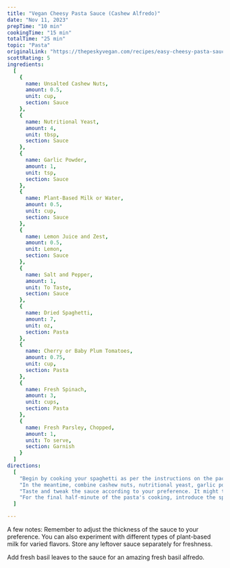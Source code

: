 ```yaml
---
title: "Vegan Cheesy Pasta Sauce (Cashew Alfredo)"
date: "Nov 11, 2023"
prepTime: "10 min"
cookingTime: "15 min"
totalTime: "25 min"
topic: "Pasta"
originalLink: "https://thepeskyvegan.com/recipes/easy-cheesy-pasta-sauce/"
scottRating: 5
ingredients: 
  [
    {
      name: Unsalted Cashew Nuts,
      amount: 0.5,
      unit: cup,
      section: Sauce
    },
    {
      name: Nutritional Yeast,
      amount: 4,
      unit: tbsp,
      section: Sauce
    },
    {
      name: Garlic Powder,
      amount: 1,
      unit: tsp,
      section: Sauce
    },
    {
      name: Plant-Based Milk or Water,
      amount: 0.5,
      unit: cup,
      section: Sauce
    },
    {
      name: Lemon Juice and Zest,
      amount: 0.5,
      unit: Lemon,
      section: Sauce
    },
    {
      name: Salt and Pepper,
      amount: 1,
      unit: To Taste,
      section: Sauce
    },
    {
      name: Dried Spaghetti,
      amount: 7,
      unit: oz,
      section: Pasta
    },
    {
      name: Cherry or Baby Plum Tomatoes,
      amount: 0.75,
      unit: cup,
      section: Pasta
    },
    {
      name: Fresh Spinach,
      amount: 3,
      unit: cups,
      section: Pasta
    },
    {
      name: Fresh Parsley, Chopped,
      amount: 1,
      unit: To serve,
      section: Garnish
    }
  ]
directions: 
  [
    "Begin by cooking your spaghetti as per the instructions on the package.",
    "In the meantime, combine cashew nuts, nutritional yeast, garlic powder, plant-based milk or water, lemon juice and zest, and a pinch of salt and pepper in a blender. Blend until the mixture achieves a smooth consistency. Add more liquid if the sauce appears too dense. It should be creamy yet not too thick.",
    "Taste and tweak the sauce according to your preference. It might taste a bit strong alone, but it will balance out when mixed with pasta.",
    "For the final half-minute of the pasta's cooking, introduce the spinach into the boiling water. Drain the pasta and spinach, then return them to the pan. Incorporate the halved tomatoes and the creamy sauce. Serve topped with fresh parsley and optional vegan parmesan."
  ]

---
```

A few notes: Remember to adjust the thickness of the sauce to your preference. You can also experiment with different types of plant-based milk for varied flavors. Store any leftover sauce separately for freshness.

Add fresh basil leaves to the sauce for an amazing fresh basil alfredo.